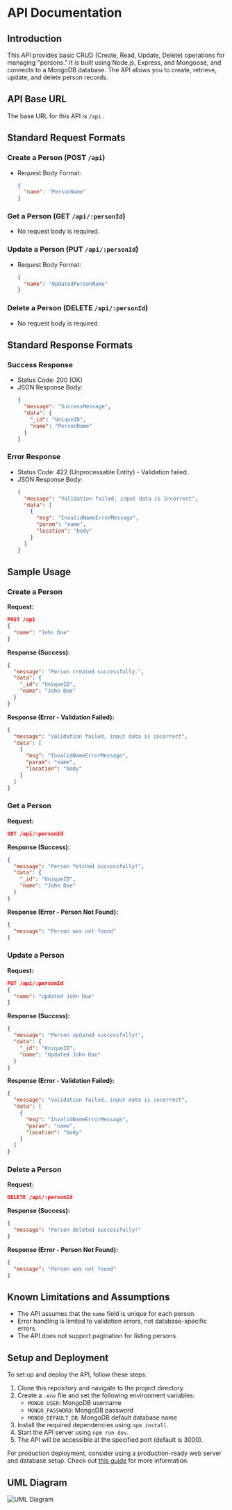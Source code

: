 # API Documentation

## Introduction

This API provides basic CRUD (Create, Read, Update, Delete) operations for managing "persons." It is built using Node.js, Express, and Mongoose, and connects to a MongoDB database. The API allows you to create, retrieve, update, and delete person records.

## API Base URL
The base URL for this API is `/api` .


## Standard Request Formats

### Create a Person (POST `/api`)

- Request Body Format:
  ```json
  {
    "name": "PersonName"
  }
  ```

### Get a Person (GET `/api/:personId`)

- No request body is required.

### Update a Person (PUT `/api/:personId`)

- Request Body Format:
  ```json
  {
    "name": "UpdatedPersonName"
  }
  ```

### Delete a Person (DELETE `/api/:personId`)

- No request body is required.

## Standard Response Formats

### Success Response

- Status Code: 200 (OK)
- JSON Response Body:
  ```json
  {
    "message": "SuccessMessage",
    "data": {
      "_id": "UniqueID",
      "name": "PersonName"
    }
  }
  ```

### Error Response

- Status Code: 422 (Unprocessable Entity) - Validation failed.
- JSON Response Body:
  ```json
  {
    "message": "Validation failed, input data is incorrect",
    "data": [
      {
        "msg": "InvalidNameErrorMessage",
        "param": "name",
        "location": "body"
      }
    ]
  }
  ```

## Sample Usage

### Create a Person

**Request:**

```json
POST /api
{
  "name": "John Doe"
}
```

**Response (Success):**

```json
{
  "message": "Person created successfully.",
  "data": {
    "_id": "UniqueID",
    "name": "John Doe"
  }
}
```

**Response (Error - Validation Failed):**

```json
{
  "message": "Validation failed, input data is incorrect",
  "data": [
    {
      "msg": "InvalidNameErrorMessage",
      "param": "name",
      "location": "body"
    }
  ]
}
```

### Get a Person

**Request:**

```json
GET /api/:personId
```

**Response (Success):**

```json
{
  "message": "Person fetched successfully!",
  "data": {
    "_id": "UniqueID",
    "name": "John Doe"
  }
}
```

**Response (Error - Person Not Found):**

```json
{
  "message": "Person was not found"
}
```

### Update a Person

**Request:**

```json
PUT /api/:personId
{
  "name": "Updated John Doe"
}
```

**Response (Success):**

```json
{
  "message": "Person updated successfully!",
  "data": {
    "_id": "UniqueID",
    "name": "Updated John Doe"
  }
}
```

**Response (Error - Validation Failed):**

```json
{
  "message": "Validation failed, input data is incorrect",
  "data": [
    {
      "msg": "InvalidNameErrorMessage",
      "param": "name",
      "location": "body"
    }
  ]
}
```

### Delete a Person

**Request:**

```json
DELETE /api/:personId
```

**Response (Success):**

```json
{
  "message": "Person deleted successfully!"
}
```

**Response (Error - Person Not Found):**

```json
{
  "message": "Person was not found"
}
```

## Known Limitations and Assumptions

- The API assumes that the `name` field is unique for each person.
- Error handling is limited to validation errors, not database-specific errors.
- The API does not support pagination for listing persons.

## Setup and Deployment

To set up and deploy the API, follow these steps:

1. Clone this repository and navigate to the project directory.
2. Create a `.env` file and set the following environment variables:
   - `MONGO_USER`: MongoDB username
   - `MONGO_PASSWORD`: MongoDB password
   - `MONGO_DEFAULT_DB`: MongoDB default database name
3. Install the required dependencies using `npm install`.
4. Start the API server using `npm run dev`.
5. The API will be accessible at the specified port (default is 3000).

For production deployment, consider using a production-ready web server and database setup. 
Check out [this guide](https://render.com/docs/deploy-node-express-app) for more information.


## UML Diagram
 
![UML Diagram](https://firebasestorage.googleapis.com/v0/b/linkedin-clone-f330f.appspot.com/o/categories%2FUML.drawio%20(1).jpeg?alt=media&token=7ffe90db-dedb-4b18-ae7a-981032cf3c83)